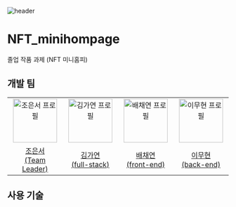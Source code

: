 ![header](https://capsule-render.vercel.app/api?type=waving&color=auto&height=300&section=header&text=NFT_minihompage&fontSize=90&animation=fadeIn&fontAlignY=38&desc=아무말&descAlignY=51&descAlign=62)

# NFT_minihompage
졸업 작품 과제 (NFT 미니홈피)

## 개발 팀
<table>
<tr>
<td align="center" width="150px">
<a href="[https://github.com/JorokGom](https://github.com/JorokGom)" target="_blank">
<a href="https://github.com/JorokGom"><img height="100px" width="100px" src="https://avatars.githubusercontent.com/u/105807668?v=4" alt="조은서 프로필"/></a>
</a>
</td>
<td align="center" width="150px">
<a href="[https://github.com/gokite227](https://github.com/gokite227)" target="_blank">
<a href="https://github.com/gokite227"><img height="100px" width="100px" src="https://avatars.githubusercontent.com/u/102020249?v=4" alt="김가연 프로필"/></a>
</a>
</td>
<td align="center" width="150px">
<a href="" target="_blank">
<a href="https://github.com/"><img height="100px" width="100px" src="" alt="배채연 프로필"/></a>
</a>
</td>
<td align="center" width="150px">
<a href="[https://github.com/poro912](https://github.com/poro912)" target="_blank">
<a href="https://github.com/poro912"><img height="100px" width="100px" src="https://avatars.githubusercontent.com/u/40479447?v=4" alt="이무현 프로필"/></a>
</a>
</td>
</tr>
  
<tr>
<td align="center">
<a href="[https://github.com/]()" target="_blank">
조은서<br />(Team Leader)
</a>
</td>
<td align="center">
<a href="[https://github.com/]()" target="_blank">
김가연<br />(full-stack)
</a>
</td>
<td align="center">
<a href="[https://github.com/]()" target="_blank">
배채연<br />(front-end)
</a>
</td>
<td align="center">
<a href="[https://github.com/poro912](https://github.com/poro912)" target="_blank">
이무현<br />(back-end)
</a>
</td>
</tr>
</table>

## 사용 기술
